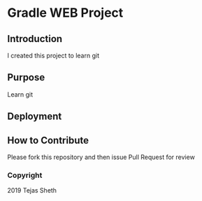 #  Gradle WEB Project

## Introduction
I created this project to learn git
## Purpose
Learn git
## Deployment

## How to Contribute
Please fork this repository and then issue Pull Request for review
### Copyright

2019 Tejas Sheth
